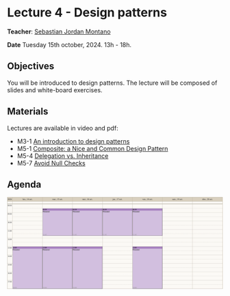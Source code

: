 # Lecture 4 - Design patterns
**Teacher**: [Sebastian Jordan Montano](https://github.com/jordanmontt)

**Date** Tuesday 15th october, 2024. 13h - 18h.

## Objectives

You will be introduced to design patterns.
The lecture will be composed of slides and white-board exercises.

## Materials

Lectures are available in video and pdf:

- M3-1 [An introduction to design patterns](https://advanced-design-mooc.pharo.org/#module3)
- M5-1 [Composite: a Nice and Common Design Pattern](https://advanced-design-mooc.pharo.org/#module5)
- M5-4 [Delegation vs. Inheritance](https://advanced-design-mooc.pharo.org/#module5)
- M5-7 [Avoid Null Checks](https://advanced-design-mooc.pharo.org/#module7)

## Agenda

![img](/Week-03-Object-Oriented-Programming-October-14-18-2024/week-03-agenda.png)   